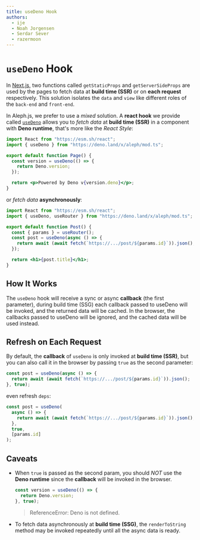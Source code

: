 ```yaml
---
title: useDeno Hook
authors:
  - ije
  - Noah Jorgensen
  - Serdar Sever
  - razermoon
---
```


# `useDeno` Hook

In [Next.js](https://nextjs.org/docs/basic-features/data-fetching), two functions called `getStaticProps` and `getServerSideProps` are used by the pages to fetch data at **build time (SSR)** or on **each request** respectively. This solution isolates the `data` and `view` like different roles of the `back-end` and `front-end`.

In Aleph.js, we prefer to use a _mixed_ solution. A **react hook** we provide called [`useDeno`](/docs/api-reference/mod.ts#useDeno) allows you to _fetch data_ at **build time (SSR)** in a component with **Deno runtime**, that's more like the _React Style_:

```jsx
import React from "https://esm.sh/react";
import { useDeno } from "https://deno.land/x/aleph/mod.ts";

export default function Page() {
  const version = useDeno(() => {
    return Deno.version;
  });

  return <p>Powered by Deno v{version.deno}</p>;
}
```

or _fetch data_ **asynchronously**:

```jsx
import React from "https://esm.sh/react";
import { useDeno, useRouter } from "https://deno.land/x/aleph/mod.ts";

export default function Post() {
  const { params } = useRouter();
  const post = useDeno(async () => {
    return await (await fetch(`https://.../post/${params.id}`)).json();
  });

  return <h1>{post.title}</h1>;
}
```

## How It Works

The `useDeno` hook will receive a sync or async **callback** (the first parameter), during build time (SSG) each callback passed to useDeno will be invoked, and the returned data will be cached. In the browser, the callbacks passed to useDeno will be ignored, and the cached data will be used instead.

## Refresh on Each Request

By default, the **callback** of `useDeno` is only invoked at **build time (SSR)**, but you can also call it in the browser by passing `true` as the second parameter:

```jsx
const post = useDeno(async () => {
  return await (await fetch(`https://.../post/${params.id}`)).json();
}, true);
```

even refresh `deps`:

```jsx
const post = useDeno(
  async () => {
    return await (await fetch(`https://.../post/${params.id}`)).json();
  },
  true,
  [params.id]
);
```

## Caveats

- When `true` is passed as the second param, you should _NOT_ use the **Deno runtime** since the **callback** will be invoked in the browser.

  ```jsx
  const version = useDeno(() => {
    return Deno.version;
  }, true);
  ```

  > ReferenceError: Deno is not defined.

- To fetch data asynchronously at **build time (SSG)**, the `renderToString` method may be invoked repeatedly until all the async data is ready.

